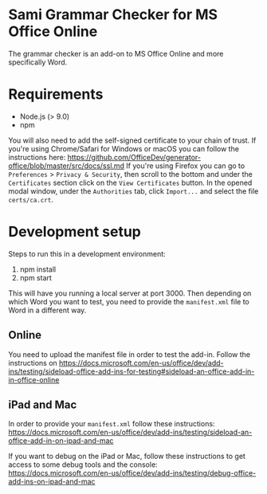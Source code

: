 # Sami Grammar Checker for MS Office Online

The grammar checker is an add-on to MS Office Online and more specifically Word.

# Requirements

- Node.js (> 9.0)
- npm

You will also need to add the self-signed certificate to your chain of trust. If you're using Chrome/Safari for Windows or macOS you can follow the instructions here: https://github.com/OfficeDev/generator-office/blob/master/src/docs/ssl.md
If you're using Firefox you can go to `Preferences` > `Privacy & Security`, then scroll to the bottom and under the `Certificates` section click on the `View Certificates` button. In the opened modal window, under the `Authorities` tab,
click `Import...` and select the file `certs/ca.crt`.

# Development setup

Steps to run this in a development environment:

1. npm install
2. npm start

This will have you running a local server at port 3000. Then depending on which Word you want to test,
you need to provide the `manifest.xml` file to Word in a different way.

## Online

You need to upload the manifest file in order to test the add-in. Follow the instructions on https://docs.microsoft.com/en-us/office/dev/add-ins/testing/sideload-office-add-ins-for-testing#sideload-an-office-add-in-in-office-online

## iPad and Mac

In order to provide your `manifest.xml` follow these instructions:
https://docs.microsoft.com/en-us/office/dev/add-ins/testing/sideload-an-office-add-in-on-ipad-and-mac

If you want to debug on the iPad or Mac, follow these instructions to get access to some debug tools and the console:
https://docs.microsoft.com/en-us/office/dev/add-ins/testing/debug-office-add-ins-on-ipad-and-mac
